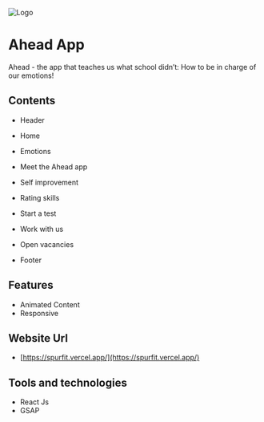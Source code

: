 ![Logo](https://encrypted-tbn0.gstatic.com/images?q=tbn:ANd9GcQNUHHhmODkp6LXZiHf1FRJNpV3ukrlxjHgNMQTNQ46WNCTL5RV0ACYYWt_HrbfX08YLms&usqp=CAU)

# Ahead App

Ahead - the app that teaches us what school didn’t: How to be in charge of our emotions!

## Contents

- Header

- Home

- Emotions

- Meet the Ahead app

- Self improvement

- Rating skills

- Start a test

- Work with us

- Open vacancies

- Footer

## Features

- Animated Content
- Responsive

## Website Url

- [https://spurfit.vercel.app/](https://spurfit.vercel.app/)

## Tools and technologies

- React Js
- GSAP
